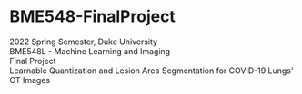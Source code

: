 # BME548-FinalProject
2022 Spring Semester, Duke University  
BME548L - Machine Learning and Imaging  
Final Project  
Learnable Quantization and Lesion Area Segmentation for COVID-19 Lungs' CT Images  
